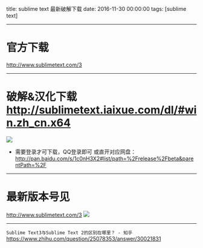 title: sublime text 最新破解下载
date: 2016-11-30 00:00:00
tags: [sublime text]


---
# 官方下载
http://www.sublimetext.com/3


---
# 破解&汉化下载 http://sublimetext.iaixue.com/dl/#win.zh_cn.x64
![]( http://ll-blog.oss-cn-hangzhou.aliyuncs.com/17-1-19/4036217-file_1484816498391_133d.png)



- 需要登录才可下载，QQ登录即可
或直开对应网盘：
http://pan.baidu.com/s/1c0nH3X2#list/path=%2Frelease%2Fbeta&parentPath=%2F



---
# 最新版本号见
http://www.sublimetext.com/3
![](http://ll-blog.oss-cn-hangzhou.aliyuncs.com/17-1-19/16751226-file_1484816514885_9bc8.png)

 
---
`Sublime Text3与Sublime Text 2的区别在哪里？ - 知乎`
https://www.zhihu.com/question/25078353/answer/30021831

